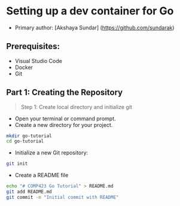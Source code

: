 # Setting up a dev container for Go
* Primary author: [Akshaya Sundar] (https://github.com/sundarak)

## Prerequisites:
- Visual Studio Code
- Docker
- Git

## Part 1: Creating the Repository
>Step 1: Create local directory and initialize git

* Open your terminal or command prompt.
* Create a new directory for your project.
```bash
mkdir go-tutorial
cd go-tutorial
```
* Initialize a new Git repository:
```bash
git init
```
* Create a README file
```bash
echo "# COMP423 Go Tutorial" > README.md
git add README.md
git commit -m "Initial commit with README"
```
